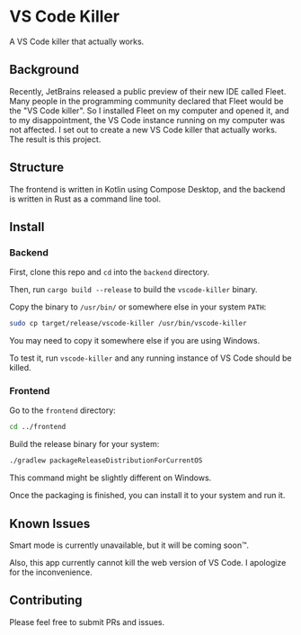 # VS Code Killer

A VS Code killer that actually works.

## Background

Recently, JetBrains released a public preview of their new IDE called Fleet.
Many people in the programming community declared that Fleet would be the "VS Code killer".
So I installed Fleet on my computer and opened it, and to my disappointment,
the VS Code instance running on my computer was not affected.
I set out to create a new VS Code killer that actually works.
The result is this project.

## Structure

The frontend is written in Kotlin using Compose Desktop, and the backend is written in Rust as a command line tool.

## Install

### Backend

First, clone this repo and `cd` into the `backend` directory.

Then, run `cargo build --release` to build the `vscode-killer` binary.

Copy the binary to `/usr/bin/` or somewhere else in your system `PATH`:

```sh
sudo cp target/release/vscode-killer /usr/bin/vscode-killer
```

You may need to copy it somewhere else if you are using Windows.

To test it, run `vscode-killer` and any running instance of VS Code should be killed.

### Frontend

Go to the `frontend` directory:

```sh
cd ../frontend
```

Build the release binary for your system:

```sh
./gradlew packageReleaseDistributionForCurrentOS
```

This command might be slightly different on Windows.

Once the packaging is finished, you can install it to your system and run it.

## Known Issues

Smart mode is currently unavailable, but it will be coming soon™.

Also, this app currently cannot kill the web version of VS Code. I apologize for the inconvenience.

## Contributing

Please feel free to submit PRs and issues.
